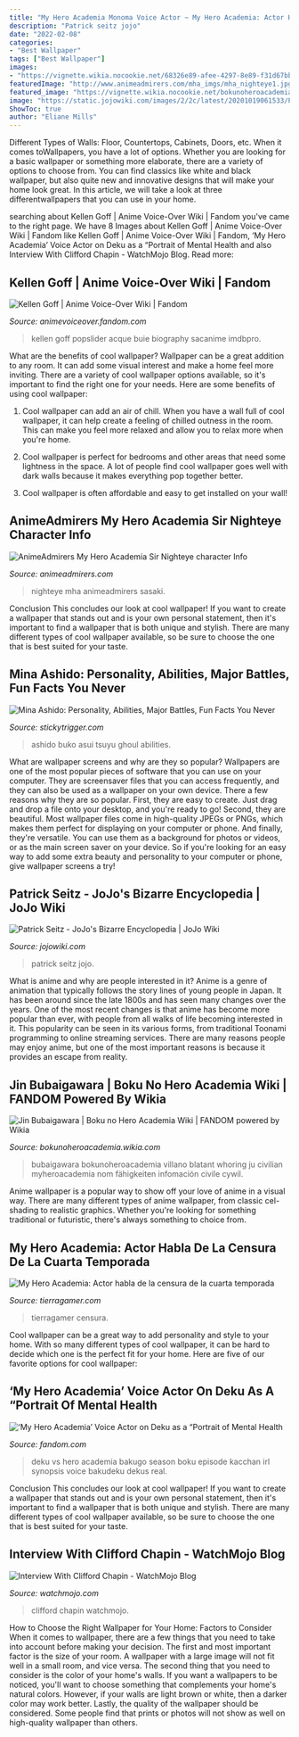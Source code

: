 ```yaml
---
title: "My Hero Academia Monoma Voice Actor ~ My Hero Academia: Actor Habla De La Censura De La Cuarta Temporada"
description: "Patrick seitz jojo"
date: "2022-02-08"
categories:
- "Best Wallpaper"
tags: ["Best Wallpaper"]
images:
- "https://vignette.wikia.nocookie.net/68326e89-afee-4297-8e89-f31d67bb66d3/scale-to-width-down/1200"
featuredImage: "http://www.animeadmirers.com/mha_imgs/mha_nighteye1.jpg"
featured_image: "https://vignette.wikia.nocookie.net/bokunoheroacademia/images/3/3d/Twice_TV_Animation_Design.png/revision/latest/scale-to-width-down/212?cb=20180313231956"
image: "https://static.jojowiki.com/images/2/2c/latest/20201019061533/Patrick_Seitz_Infobox.jpg"
ShowToc: true
author: "Eliane Mills"
---
```



Different Types of Walls: Floor, Countertops, Cabinets, Doors, etc.
When it comes toWallpapers, you have a lot of options. Whether you are looking for a basic wallpaper or something more elaborate, there are a variety of options to choose from. You can find classics like white and black wallpaper, but also quite new and innovative designs that will make your home look great. In this article, we will take a look at three differentwallpapers that you can use in your home.

	

		
searching about Kellen Goff | Anime Voice-Over Wiki | Fandom you've came to the right page. We have 8 Images about Kellen Goff | Anime Voice-Over Wiki | Fandom like Kellen Goff | Anime Voice-Over Wiki | Fandom, ‘My Hero Academia’ Voice Actor on Deku as a “Portrait of Mental Health and also Interview With Clifford Chapin - WatchMojo Blog. Read more:
		
    
## Kellen Goff | Anime Voice-Over Wiki | Fandom

<img loading=lazy src="https://vignette.wikia.nocookie.net/voiceacting/images/5/55/Kellen_Goff_Headshot_2019.png/revision/latest/scale-to-width-down/2000?cb=20200722064031" onerror="this.onerror=null;this.src='https://tse4.mm.bing.net/th?id=OIP.V5NiRyjKgYBjCHvL80nshwHaLH&amp;pid=15.1';" alt="Kellen Goff | Anime Voice-Over Wiki | Fandom">

_Source: animevoiceover.fandom.com_

>kellen goff popslider acque buie biography sacanime imdbpro. 

	

What are the benefits of cool wallpaper?
Wallpaper can be a great addition to any room. It can add some visual interest and make a home feel more inviting. There are a variety of cool wallpaper options available, so it's important to find the right one for your needs. Here are some benefits of using cool wallpaper: 
1. Cool wallpaper can add an air of chill. When you have a wall full of cool wallpaper, it can help create a feeling of chilled outness in the room. This can make you feel more relaxed and allow you to relax more when you're home. 

2. Cool wallpaper is perfect for bedrooms and other areas that need some lightness in the space. A lot of people find cool wallpaper goes well with dark walls because it makes everything pop together better. 

3. Cool wallpaper is often affordable and easy to get installed on your wall!

    
## AnimeAdmirers My Hero Academia Sir Nighteye Character Info

<img loading=lazy src="http://www.animeadmirers.com/mha_imgs/mha_nighteye1.jpg" onerror="this.onerror=null;this.src='https://tse3.mm.bing.net/th?id=OIP.yKSfgJJZRC1fYRaKZ8HeUAHaEK&amp;pid=15.1';" alt="AnimeAdmirers My Hero Academia Sir Nighteye character Info">

_Source: animeadmirers.com_

>nighteye mha animeadmirers sasaki. 

	

Conclusion
This concludes our look at cool wallpaper! If you want to create a wallpaper that stands out and is your own personal statement, then it's important to find a wallpaper that is both unique and stylish. There are many different types of cool wallpaper available, so be sure to choose the one that is best suited for your taste.

    
## Mina Ashido: Personality, Abilities, Major Battles, Fun Facts You Never

<img loading=lazy src="https://stickytrigger.com/wp-content/uploads/2020/10/Mina-Ashido-4-744x1024.png" onerror="this.onerror=null;this.src='https://tse1.mm.bing.net/th?id=OIP.NmfvL58-u_DkR_it6OsHdwHaKM&amp;pid=15.1';" alt="Mina Ashido: Personality, Abilities, Major Battles, Fun Facts You Never">

_Source: stickytrigger.com_

>ashido buko asui tsuyu ghoul abilities. 

	

What are wallpaper screens and why are they so popular?
Wallpapers are one of the most popular pieces of software that you can use on your computer. They are screensaver files that you can access frequently, and they can also be used as a wallpaper on your own device. There a few reasons why they are so popular. First, they are easy to create. Just drag and drop a file onto your desktop, and you're ready to go! Second, they are beautiful. Most wallpaper files come in high-quality JPEGs or PNGs, which makes them perfect for displaying on your computer or phone. And finally, they're versatile. You can use them as a background for photos or videos, or as the main screen saver on your device. So if you're looking for an easy way to add some extra beauty and personality to your computer or phone, give wallpaper screens a try!

    
## Patrick Seitz - JoJo&#039;s Bizarre Encyclopedia | JoJo Wiki

<img loading=lazy src="https://static.jojowiki.com/images/2/2c/latest/20201019061533/Patrick_Seitz_Infobox.jpg" onerror="this.onerror=null;this.src='https://tse1.mm.bing.net/th?id=OIP.V_g8YukSF6TDvcRlSpHFdAAAAA&amp;pid=15.1';" alt="Patrick Seitz - JoJo&#039;s Bizarre Encyclopedia | JoJo Wiki">

_Source: jojowiki.com_

>patrick seitz jojo. 

	

What is anime and why are people interested in it?
Anime is a genre of animation that typically follows the story lines of young people in Japan. It has been around since the late 1800s and has seen many changes over the years. One of the most recent changes is that anime has become more popular than ever, with people from all walks of life becoming interested in it. This popularity can be seen in its various forms, from traditional Toonami programming to online streaming services. There are many reasons people may enjoy anime, but one of the most important reasons is because it provides an escape from reality.

    
## Jin Bubaigawara | Boku No Hero Academia Wiki | FANDOM Powered By Wikia

<img loading=lazy src="https://vignette.wikia.nocookie.net/bokunoheroacademia/images/3/3d/Twice_TV_Animation_Design.png/revision/latest/scale-to-width-down/212?cb=20180313231956" onerror="this.onerror=null;this.src='https://tse2.mm.bing.net/th?id=OIP.yIC2k36yks9ADXx_XBsbfwAAAA&amp;pid=15.1';" alt="Jin Bubaigawara | Boku no Hero Academia Wiki | FANDOM powered by Wikia">

_Source: bokunoheroacademia.wikia.com_

>bubaigawara bokunoheroacademia villano blatant whoring ju civilian myheroacademia nom fähigkeiten infomación civile cywil. 

	

Anime wallpaper is a popular way to show off your love of anime in a visual way. There are many different types of anime wallpaper, from classic cel-shading to realistic graphics. Whether you're looking for something traditional or futuristic, there's always something to choice from.

    
## My Hero Academia: Actor Habla De La Censura De La Cuarta Temporada

<img loading=lazy src="https://www.tierragamer.com/wp-content/uploads/2019/07/My-Hero-Academia-Censura-2.jpg" onerror="this.onerror=null;this.src='https://tse4.mm.bing.net/th?id=OIP.yq4tgG0XUtFiVtZbPd0XKgHaEK&amp;pid=15.1';" alt="My Hero Academia: Actor habla de la censura de la cuarta temporada">

_Source: tierragamer.com_

>tierragamer censura. 

	

Cool wallpaper can be a great way to add personality and style to your home. With so many different types of cool wallpaper, it can be hard to decide which one is the perfect fit for your home. Here are five of our favorite options for cool wallpaper: 

    
## ‘My Hero Academia’ Voice Actor On Deku As A “Portrait Of Mental Health

<img loading=lazy src="https://vignette.wikia.nocookie.net/68326e89-afee-4297-8e89-f31d67bb66d3/scale-to-width-down/1200" onerror="this.onerror=null;this.src='https://tse2.mm.bing.net/th?id=OIP.leWYe6U7ni23M88h1tccwAHaEK&amp;pid=15.1';" alt="‘My Hero Academia’ Voice Actor on Deku as a “Portrait of Mental Health">

_Source: fandom.com_

>deku vs hero academia bakugo season boku episode kacchan irl synopsis voice bakudeku dekus real. 

	

Conclusion
This concludes our look at cool wallpaper! If you want to create a wallpaper that stands out and is your own personal statement, then it's important to find a wallpaper that is both unique and stylish. There are many different types of cool wallpaper available, so be sure to choose the one that is best suited for your taste.

    
## Interview With Clifford Chapin - WatchMojo Blog

<img loading=lazy src="https://watchmojo.blog/wp-content/uploads/2018/10/1632854_English_KeyArt-OfficialVideoImage_1e00a4bd-534a-e711-8175-020165574d09.jpg" onerror="this.onerror=null;this.src='https://tse4.mm.bing.net/th?id=OIP.d0pL9YpBa5564rww4sPlVwHaEK&amp;pid=15.1';" alt="Interview With Clifford Chapin - WatchMojo Blog">

_Source: watchmojo.com_

>clifford chapin watchmojo. 

	

How to Choose the Right Wallpaper for Your Home: Factors to Consider
When it comes to wallpaper, there are a few things that you need to take into account before making your decision. The first and most important factor is the size of your room. A wallpaper with a large image will not fit well in a small room, and vice versa. 
The second thing that you need to consider is the color of your home's walls. If you want a wallpapers to be noticed, you'll want to choose something that complements your home's natural colors. However, if your walls are light brown or white, then a darker color may work better. 
Lastly, the quality of the wallpaper should be considered. Some people find that prints or photos will not show as well on high-quality wallpaper than others.

